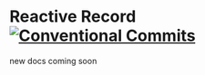 # Reactive Record [![Conventional Commits](https://img.shields.io/badge/Conventional%20Commits-1.0.0-yellow.svg)](https://conventionalcommits.org)

new docs coming soon
